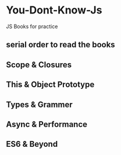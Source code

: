 # You-Dont-Know-Js
JS Books for practice

## serial order to read the books
## Scope & Closures
## This & Object Prototype
## Types & Grammer
## Async & Performance
## ES6 & Beyond
